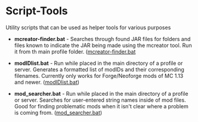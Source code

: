 # Script-Tools
Utility scripts that can be used as helper tools for various purposes

- **mcreator-finder.bat** - Searches through found JAR files for folders and files known to indicate the JAR being made using the mcreator tool.  Run it from th main profile folder.  ([mcreator-finder.bat](https://github.com/CurseForgeCommunity/Script-Tools/raw/main/files/mcreator-finder.bat)

- **modIDlist.bat** - Run while placed in the main directory of a profile or server.  Generates a formatted list of modIDs and their corresponding filenames.  Currently only works for Forge/Neoforge mods of MC 1.13 and newer.  ([modIDlist.bat](https://github.com/CurseForgeCommunity/Script-Tools/raw/main/files/modIDlist.bat))

- **mod_searcher.bat** - Run while placed in the main directory of a profile or server.  Searches for user-entered string names inside of mod files.  Good for finding problematic mods when it isn't clear where a problem is coming from.  ([mod_searcher.bat](https://github.com/CurseForgeCommunity/Script-Tools/raw/main/files/mod_searcher.bat))
